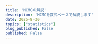 ```yaml
---
title: 'MCMCの解説'
description: 'MCMCを数式ベースで解説します'
date: 2025-8-30
topics: ["statistics"]
blog_published: False
published: False
---
```





